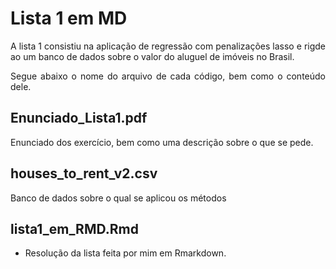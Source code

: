 <div style="text-align: justify">

# Lista 1 em MD
  
A lista 1 consistiu na aplicação de regressão com penalizações lasso e rigde ao um banco de dados sobre o valor do aluguel de imóveis no Brasil.

Segue abaixo o nome do arquivo de cada código, bem como o conteúdo dele.

## Enunciado_Lista1.pdf
Enunciado dos exercício, bem como uma descrição sobre o que se pede.
  
## houses_to_rent_v2.csv
Banco de dados sobre o qual se aplicou os métodos

## lista1_em_RMD.Rmd
- Resolução da lista feita por mim em Rmarkdown. 
